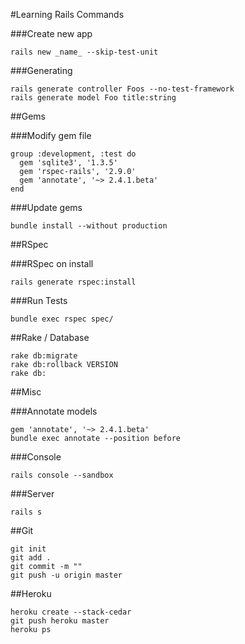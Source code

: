 #Learning Rails Commands

###Create new app
	
	rails new _name_ --skip-test-unit

###Generating

	rails generate controller Foos --no-test-framework
	rails generate model Foo title:string

##Gems

###Modify gem file 
	
	group :development, :test do
	  gem 'sqlite3', '1.3.5'
	  gem 'rspec-rails', '2.9.0'
	  gem 'annotate', '~> 2.4.1.beta'
	end

###Update gems

	bundle install --without production

##RSpec

###RSpec on install
	
	rails generate rspec:install

###Run Tests

	bundle exec rspec spec/

##Rake / Database

	rake db:migrate
	rake db:rollback VERSION
	rake db:

##Misc

###Annotate models

	gem 'annotate', '~> 2.4.1.beta'
	bundle exec annotate --position before

###Console

	rails console --sandbox

###Server 
	
	rails s

##Git

	git init
	git add .
	git commit -m ""
	git push -u origin master

##Heroku

	heroku create --stack-cedar
	git push heroku master
	heroku ps



